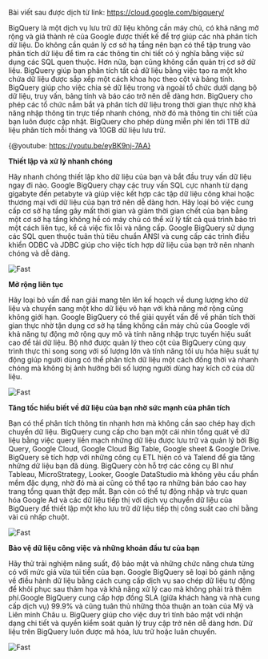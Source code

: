 Bài viết sau được dịch từ link: https://cloud.google.com/bigquery/

BigQuery là một dịch vụ lưu trữ dữ liệu không cần máy chủ, có khả năng mở rộng và giá thành rẻ của Google được thiết kế để trợ giúp các nhà phân tích dữ liệu.  Do không cần quản lý cơ sở hạ tầng nên bạn có thể tập trung vào phân tích dữ liệu để tìm ra các thông tin chi tiết có ý nghĩa bằng việc sử dụng các SQL quen thuộc. Hơn nữa, bạn cũng không cần quản trị cơ sở dữ liệu.  BigQuery giúp bạn phân tích tất cả dữ liệu bằng việc tạo ra một kho chứa dữ liệu được sắp xếp một cách khoa học theo cột và bảng tính. BigQuery giúp cho việc chia sẻ dữ liệu trong và ngoài tổ chức dưới dạng bộ dữ liệu, truy vấn, bảng tính và báo cáo trở nên dễ dàng hơn. BigQuery cho phép các tổ chức nắm bắt và phân tích dữ liệu trong thời gian thực nhờ khả năng nhập thông tin trực tiếp nhanh chóng, nhờ đó mà thông tin chi tiết của bạn luôn được cập nhật. BigQuery cho phép dùng miễn phí lên tới 1TB dữ liệu phân tích mỗi tháng và 10GB dữ liệu lưu trữ. 

{@youtube: https://youtu.be/eyBK9nj-7AA}


**Thiết lập và xử lý nhanh chóng**

Hãy nhanh chóng thiết lập kho dữ liệu của bạn và bắt đầu truy vấn dữ liệu ngay đi nào. Google BigQuery chạy các truy vấn SQL cực nhanh từ dạng gigabyte đến petabyte và giúp việc kết hợp các tập dữ liệu công khai hoặc thương mại với dữ liệu của bạn trở nên dễ dàng hơn. Hãy loại bỏ việc cung cấp cơ sở hạ tầng gây mất thời gian và giảm thời gian chết của bạn bằng một cơ sở hạ tầng không hề có máy chủ có thể xử lý tất cả quá trình bảo trì một cách liên tục, kể cả việc fix lỗi và nâng cấp. Google BigQuery sử dụng các SQL quen thuộc tuân thủ tiêu chuẩn ANSI và cung cấp các trình điều khiển ODBC và JDBC giúp cho việc tích hợp dữ liệu của bạn trở nên nhanh chóng và dễ dàng.

![Fast](https://cloud.google.com/images/products/bigquery/getup-running-fast.svg)

**Mở rộng liên tục**

Hãy loại bỏ vấn đề nan giải mang tên lên kế hoạch về dung lượng kho dữ liệu và chuyển sang một kho dữ liệu vô hạn với khả năng mở rộng cũng không giới hạn. Google BigQuery có thể giải quyết vấn đề về phân tích thời gian thực nhờ tận dụng cơ sở hạ tầng không cần máy chủ của Google với khả năng tự động mở rộng quy mô và tính năng nhập trực tuyến hiệu suất cao để tải dữ liệu. Bộ nhớ được quản lý theo cột của BigQuery cùng quy trình thực thi song song với số lượng lớn và tính năng tối ưu hóa hiệu suất tự động giúp người dùng có thể phân tích dữ liệu một cách đồng thời và nhanh chóng mà không bị ảnh hưởng bởi số lượng người dùng hay kích cỡ của dữ liệu.

![Fast](https://cloud.google.com/images/products/bigquery/scale-seamlessly.svg)

**Tăng tốc hiểu biết về dữ liệu của bạn nhờ sức mạnh của phân tích**

Bạn có thể phân tích thông tin nhanh hơn mà không cần sao chép hay dịch chuyển dữ liệu. BigQuery cung cấp cho bạn một cái nhìn tổng quát về dữ liệu bằng việc query liền mạch những dữ liệu được lưu trữ và quản lý bởi Big Query, Google Cloud, Google Cloud Big Table, Google sheet & Google Drive. BigQuery sẽ tích hợp với những công cụ ETL hiện có và Talend để gia tăng những dữ liệu bạn đã dùng.  BigQuery còn hỗ trợ các công cụ BI như Tableau, MicroStrategy, Looker, Google DataStudio mà không yêu cầu phần mềm đặc dụng, nhờ đó mà ai cũng có thể tạo ra những bản báo cao hay trang tổng quan thật đẹp mắt. Bạn còn có thể tự động nhập và trực quan hóa Google Ad và các dữ liệu tiếp thị với dịch vụ chuyển dữ liệu của BigQuery để thiết lập một kho lưu trữ dữ liệu tiếp thị công suất cao chỉ bằng vài cú nhấp chuột.

![Fast](https://cloud.google.com/images/products/bigquery/powerful-analysis.svg)

**Bảo vệ dữ liệu công việc và những khoản đầu tư của bạn**

Hãy thử trải nghiệm năng suất, độ bảo mật và những chức năng chưa từng có với mức giá vừa túi tiền của bạn. Google BigQuery sẽ loại bỏ gánh nặng về điều hành dữ liệu bằng cách cung cấp dịch vụ sao chép dữ liệu tự động để khôi phục sau thảm họa và khả năng xử lý cao mà không phải trả thêm phí.Google BigQuery cung cấp hợp đồng SLA (giữa khách hàng và nhà cung cấp dịch vụ) 99.9% và cũng tuân thủ những thỏa thuận an toàn của Mỹ và Liên minh Châu  u. BigQuery giúp cho việc duy trì tính bảo mật với nhận dạng chi tiết và quyền kiểm soát quản lý truy cập trở nên dễ dàng hơn. Dữ liệu trên BigQuery luôn được mã hóa, lưu trữ hoặc luân chuyển.

![Fast](https://cloud.google.com/images/products/bigquery/business-data-investments.svg)